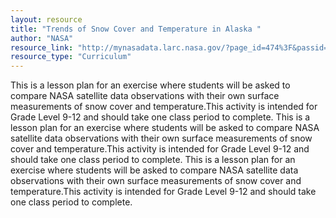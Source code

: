 ```yaml
---
layout: resource
title: "Trends of Snow Cover and Temperature in Alaska "
author: "NASA"
resource_link: "http://mynasadata.larc.nasa.gov/?page_id=474%3F&passid=19"
resource_type: "Curriculum"
---
```


This is a lesson plan for an exercise where students will be asked  to compare NASA satellite data observations with their own surface measurements of snow cover and temperature.This activity is intended for Grade Level 9-12 and should take one class period to complete.
This is a lesson plan for an exercise where students will be asked  to compare NASA satellite data observations with their own surface measurements of snow cover and temperature.This activity is intended for Grade Level 9-12 and should take one class period to complete.
This is a lesson plan for an exercise where students will be asked  to compare NASA satellite data observations with their own surface measurements of snow cover and temperature.This activity is intended for Grade Level 9-12 and should take one class period to complete.
